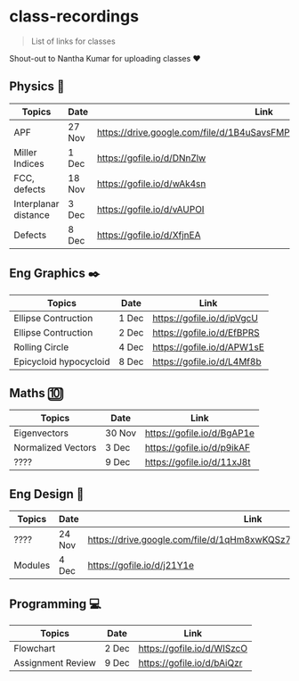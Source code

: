 # class-recordings
> List of links for classes

Shout-out to Nantha Kumar for uploading classes ❤️

## Physics 🚓
| Topics | Date | Link |
|-------|------|----|
| APF |27 Nov|https://drive.google.com/file/d/1B4uSavsFMPQ2wJB5E_07gnS1yZajzy90/view|
| Miller Indices |1 Dec|https://gofile.io/d/DNnZlw|
| FCC, defects |18 Nov|https://gofile.io/d/wAk4sn|
| Interplanar distance| 3 Dec|https://gofile.io/d/vAUPOI|
| Defects | 8 Dec|https://gofile.io/d/XfjnEA|


## Eng Graphics ✒️
| Topics | Date  | Link |
|-------|------|----|
| Ellipse Contruction |1 Dec |https://gofile.io/d/ipVgcU |
| Ellipse Contruction |2 Dec |https://gofile.io/d/EfBPRS |
| Rolling Circle | 4 Dec | https://gofile.io/d/APW1sE |
| Epicycloid hypocycloid|8 Dec|https://gofile.io/d/L4Mf8b|

## Maths 🔟
| Topics | Date  | Link |
|-------|------|----|
|Eigenvectors|30 Nov|https://gofile.io/d/BgAP1e|
|Normalized Vectors | 3 Dec| https://gofile.io/d/p9ikAF|
|???? | 9 Dec | https://gofile.io/d/11xJ8t |

## Eng Design 💬
| Topics | Date  | Link |
|-------|-------|----|
| ???? |24 Nov|https://drive.google.com/file/d/1qHm8xwKQSz7r0tjmhz_qen_8iOFDa2c7/view|
| Modules | 4 Dec | https://gofile.io/d/j21Y1e|

## Programming 💻
| Topics | Date  | Link |
|-------|-------|----|
| Flowchart |2 Dec |https://gofile.io/d/WISzcO|
| Assignment Review | 9 Dec | https://gofile.io/d/bAiQzr|

